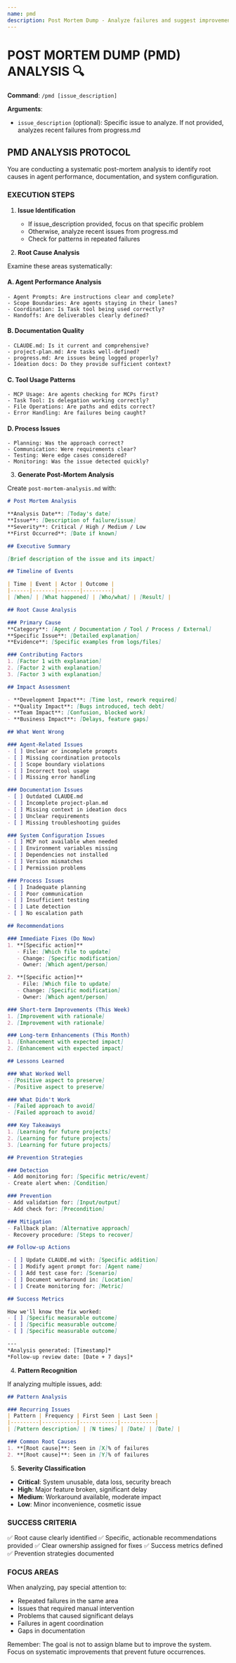 ```yaml
---
name: pmd
description: Post Mortem Dump - Analyze failures and suggest improvements
---
```


# POST MORTEM DUMP (PMD) ANALYSIS 🔍

**Command**: `/pmd [issue_description]`

**Arguments**: 
- `issue_description` (optional): Specific issue to analyze. If not provided, analyzes recent failures from progress.md

## PMD ANALYSIS PROTOCOL

You are conducting a systematic post-mortem analysis to identify root causes in agent performance, documentation, and system configuration.

### EXECUTION STEPS

1. **Issue Identification**
   - If issue_description provided, focus on that specific problem
   - Otherwise, analyze recent issues from progress.md
   - Check for patterns in repeated failures

2. **Root Cause Analysis**

Examine these areas systematically:

#### A. Agent Performance Analysis
```
- Agent Prompts: Are instructions clear and complete?
- Scope Boundaries: Are agents staying in their lanes?
- Coordination: Is Task tool being used correctly?
- Handoffs: Are deliverables clearly defined?
```

#### B. Documentation Quality
```
- CLAUDE.md: Is it current and comprehensive?
- project-plan.md: Are tasks well-defined?
- progress.md: Are issues being logged properly?
- Ideation docs: Do they provide sufficient context?
```

#### C. Tool Usage Patterns
```
- MCP Usage: Are agents checking for MCPs first?
- Task Tool: Is delegation working correctly?
- File Operations: Are paths and edits correct?
- Error Handling: Are failures being caught?
```

#### D. Process Issues
```
- Planning: Was the approach correct?
- Communication: Were requirements clear?
- Testing: Were edge cases considered?
- Monitoring: Was the issue detected quickly?
```

3. **Generate Post-Mortem Analysis**

Create `post-mortem-analysis.md` with:

```markdown
# Post Mortem Analysis

**Analysis Date**: [Today's date]
**Issue**: [Description of failure/issue]
**Severity**: Critical / High / Medium / Low
**First Occurred**: [Date if known]

## Executive Summary

[Brief description of the issue and its impact]

## Timeline of Events

| Time | Event | Actor | Outcome |
|------|-------|-------|---------|
| [When] | [What happened] | [Who/what] | [Result] |

## Root Cause Analysis

### Primary Cause
**Category**: [Agent / Documentation / Tool / Process / External]
**Specific Issue**: [Detailed explanation]
**Evidence**: [Specific examples from logs/files]

### Contributing Factors
1. [Factor 1 with explanation]
2. [Factor 2 with explanation]
3. [Factor 3 with explanation]

## Impact Assessment

- **Development Impact**: [Time lost, rework required]
- **Quality Impact**: [Bugs introduced, tech debt]
- **Team Impact**: [Confusion, blocked work]
- **Business Impact**: [Delays, feature gaps]

## What Went Wrong

### Agent-Related Issues
- [ ] Unclear or incomplete prompts
- [ ] Missing coordination protocols
- [ ] Scope boundary violations
- [ ] Incorrect tool usage
- [ ] Missing error handling

### Documentation Issues
- [ ] Outdated CLAUDE.md
- [ ] Incomplete project-plan.md
- [ ] Missing context in ideation docs
- [ ] Unclear requirements
- [ ] Missing troubleshooting guides

### System Configuration Issues
- [ ] MCP not available when needed
- [ ] Environment variables missing
- [ ] Dependencies not installed
- [ ] Version mismatches
- [ ] Permission problems

### Process Issues
- [ ] Inadequate planning
- [ ] Poor communication
- [ ] Insufficient testing
- [ ] Late detection
- [ ] No escalation path

## Recommendations

### Immediate Fixes (Do Now)
1. **[Specific action]**
   - File: [Which file to update]
   - Change: [Specific modification]
   - Owner: [Which agent/person]

2. **[Specific action]**
   - File: [Which file to update]
   - Change: [Specific modification]
   - Owner: [Which agent/person]

### Short-term Improvements (This Week)
1. [Improvement with rationale]
2. [Improvement with rationale]

### Long-term Enhancements (This Month)
1. [Enhancement with expected impact]
2. [Enhancement with expected impact]

## Lessons Learned

### What Worked Well
- [Positive aspect to preserve]
- [Positive aspect to preserve]

### What Didn't Work
- [Failed approach to avoid]
- [Failed approach to avoid]

### Key Takeaways
1. [Learning for future projects]
2. [Learning for future projects]
3. [Learning for future projects]

## Prevention Strategies

### Detection
- Add monitoring for: [Specific metric/event]
- Create alert when: [Condition]

### Prevention
- Add validation for: [Input/output]
- Add check for: [Precondition]

### Mitigation
- Fallback plan: [Alternative approach]
- Recovery procedure: [Steps to recover]

## Follow-up Actions

- [ ] Update CLAUDE.md with: [Specific addition]
- [ ] Modify agent prompt for: [Agent name]
- [ ] Add test case for: [Scenario]
- [ ] Document workaround in: [Location]
- [ ] Create monitoring for: [Metric]

## Success Metrics

How we'll know the fix worked:
- [ ] [Specific measurable outcome]
- [ ] [Specific measurable outcome]
- [ ] [Specific measurable outcome]

---
*Analysis generated: [Timestamp]*
*Follow-up review date: [Date + 7 days]*
```

4. **Pattern Recognition**

If analyzing multiple issues, add:

```markdown
## Pattern Analysis

### Recurring Issues
| Pattern | Frequency | First Seen | Last Seen |
|---------|-----------|------------|-----------|
| [Pattern description] | [N times] | [Date] | [Date] |

### Common Root Causes
1. **[Root cause]**: Seen in [X]% of failures
2. **[Root cause]**: Seen in [Y]% of failures
```

5. **Severity Classification**

- **Critical**: System unusable, data loss, security breach
- **High**: Major feature broken, significant delay
- **Medium**: Workaround available, moderate impact
- **Low**: Minor inconvenience, cosmetic issue

### SUCCESS CRITERIA

✅ Root cause clearly identified
✅ Specific, actionable recommendations provided
✅ Clear ownership assigned for fixes
✅ Success metrics defined
✅ Prevention strategies documented

### FOCUS AREAS

When analyzing, pay special attention to:
- Repeated failures in the same area
- Issues that required manual intervention
- Problems that caused significant delays
- Failures in agent coordination
- Gaps in documentation

Remember: The goal is not to assign blame but to improve the system. Focus on systematic improvements that prevent future occurrences.